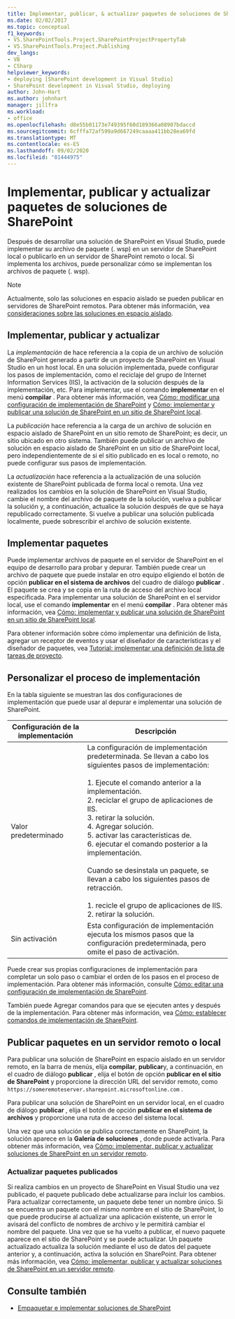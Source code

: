 ```yaml
---
title: Implementar, publicar, & actualizar paquetes de soluciones de SharePoint
ms.date: 02/02/2017
ms.topic: conceptual
f1_keywords:
- VS.SharePointTools.Project.SharePointProjectPropertyTab
- VS.SharePointTools.Project.Publishing
dev_langs:
- VB
- CSharp
helpviewer_keywords:
- deploying [SharePoint development in Visual Studio]
- SharePoint development in Visual Studio, deploying
author: John-Hart
ms.author: johnhart
manager: jillfra
ms.workload:
- office
ms.openlocfilehash: d8e55b01173e749395f60d189366a08907bdaccd
ms.sourcegitcommit: 6cfffa72af599a9d667249caaaa411bb28ea69fd
ms.translationtype: MT
ms.contentlocale: es-ES
ms.lasthandoff: 09/02/2020
ms.locfileid: "81444975"
---
```

# <a name="deploy-publish-and-upgrade-sharepoint-solution-packages"></a>Implementar, publicar y actualizar paquetes de soluciones de SharePoint
  Después de desarrollar una solución de SharePoint en Visual Studio, puede implementar su archivo de paquete (. wsp) en un servidor de SharePoint local o publicarlo en un servidor de SharePoint remoto o local. Si implementa los archivos, puede personalizar cómo se implementan los archivos de paquete (. wsp).

> [!NOTE]
> Actualmente, solo las soluciones en espacio aislado se pueden publicar en servidores de SharePoint remotos. Para obtener más información, vea [consideraciones sobre las soluciones en espacio aislado](../sharepoint/sandboxed-solution-considerations.md).

## <a name="deploy-publish-and-upgrade"></a>Implementar, publicar y actualizar
 La *implementación* de hace referencia a la copia de un archivo de solución de SharePoint generado a partir de un proyecto de SharePoint en Visual Studio en un host local. En una solución implementada, puede configurar los pasos de implementación, como el reciclaje del grupo de Internet Information Services (IIS), la activación de la solución después de la implementación, etc. Para implementar, use el comando **implementar** en el menú **compilar** . Para obtener más información, vea [Cómo: modificar una configuración de implementación de SharePoint](../sharepoint/how-to-edit-a-sharepoint-deployment-configuration.md) y [Cómo: implementar y publicar una solución de SharePoint en un sitio de SharePoint local](../sharepoint/how-to-deploy-and-publish-a-sharepoint-solution-to-a-local-sharepoint-site.md).

 La *publicación* hace referencia a la carga de un archivo de solución en espacio aislado de SharePoint en un sitio remoto de SharePoint; es decir, un sitio ubicado en otro sistema. También puede publicar un archivo de solución en espacio aislado de SharePoint en un sitio de SharePoint local, pero independientemente de si el sitio publicado en es local o remoto, no puede configurar sus pasos de implementación.

 La *actualización* hace referencia a la actualización de una solución existente de SharePoint publicada de forma local o remota. Una vez realizados los cambios en la solución de SharePoint en Visual Studio, cambie el nombre del archivo de paquete de la solución, vuelva a publicar la solución y, a continuación, actualice la solución después de que se haya republicado correctamente. Si vuelve a publicar una solución publicada localmente, puede sobrescribir el archivo de solución existente.

## <a name="deploy-packages"></a>Implementar paquetes
 Puede implementar archivos de paquete en el servidor de SharePoint en el equipo de desarrollo para probar y depurar. También puede crear un archivo de paquete que puede instalar en otro equipo eligiendo el botón de opción **publicar en el sistema de archivos** del cuadro de diálogo **publicar** . El paquete se crea y se copia en la ruta de acceso del archivo local especificada. Para implementar una solución de SharePoint en el servidor local, use el comando **implementar** en el menú **compilar** . Para obtener más información, vea [Cómo: implementar y publicar una solución de SharePoint en un sitio de SharePoint local](../sharepoint/how-to-deploy-and-publish-a-sharepoint-solution-to-a-local-sharepoint-site.md).

 Para obtener información sobre cómo implementar una definición de lista, agregar un receptor de eventos y usar el diseñador de características y el diseñador de paquetes, vea [Tutorial: implementar una definición de lista de tareas de proyecto](../sharepoint/walkthrough-deploying-a-project-task-list-definition.md).

## <a name="customize-the-deployment-process"></a>Personalizar el proceso de implementación
 En la tabla siguiente se muestran las dos configuraciones de implementación que puede usar al depurar e implementar una solución de SharePoint.

|Configuración de la implementación|Descripción|
|------------------------------|-----------------|
|Valor predeterminado|La configuración de implementación predeterminada. Se llevan a cabo los siguientes pasos de implementación:<br /><br /> 1. Ejecute el comando anterior a la implementación.<br />2. reciclar el grupo de aplicaciones de IIS.<br />3. retirar la solución.<br />4. Agregar solución.<br />5. activar las características de.<br />6. ejecutar el comando posterior a la implementación.<br /><br /> Cuando se desinstala un paquete, se llevan a cabo los siguientes pasos de retracción.<br /><br /> 1. recicle el grupo de aplicaciones de IIS.<br />2. retirar la solución.|
|Sin activación|Esta configuración de implementación ejecuta los mismos pasos que la configuración predeterminada, pero omite el paso de activación.|

 Puede crear sus propias configuraciones de implementación para completar un solo paso o cambiar el orden de los pasos en el proceso de implementación. Para obtener más información, consulte [Cómo: editar una configuración de implementación de SharePoint](../sharepoint/how-to-edit-a-sharepoint-deployment-configuration.md).

 También puede Agregar comandos para que se ejecuten antes y después de la implementación. Para obtener más información, vea [Cómo: establecer comandos de implementación de SharePoint](../sharepoint/how-to-set-sharepoint-deployment-commands.md).

## <a name="publish-packages-to-a-remote-or-local-server"></a>Publicar paquetes en un servidor remoto o local
 Para publicar una solución de SharePoint en espacio aislado en un servidor remoto, en la barra de menús, elija **compilar**, **publicar**y, a continuación, en el cuadro de diálogo **publicar** , elija el botón de opción **publicar en el sitio de SharePoint** y proporcione la dirección URL del servidor remoto, como `https://someremoteserver.sharepoint.microsoftonline.com` .

 Para publicar una solución de SharePoint en un servidor local, en el cuadro de diálogo **publicar** , elija el botón de opción **publicar en el sistema de archivos** y proporcione una ruta de acceso del sistema local.

 Una vez que una solución se publica correctamente en SharePoint, la solución aparece en la **Galería de soluciones** , donde puede activarla. Para obtener más información, vea [Cómo: implementar, publicar y actualizar soluciones de SharePoint en un servidor remoto](../sharepoint/how-to-deploy-publish-and-upgrade-sharepoint-solutions-on-a-remote-server.md).

### <a name="upgrade-published-packages"></a>Actualizar paquetes publicados
 Si realiza cambios en un proyecto de SharePoint en Visual Studio una vez publicado, el paquete publicado debe actualizarse para incluir los cambios. Para actualizar correctamente, un paquete debe tener un nombre único. Si se encuentra un paquete con el mismo nombre en el sitio de SharePoint, lo que puede producirse al actualizar una aplicación existente, un error le avisará del conflicto de nombres de archivo y le permitirá cambiar el nombre del paquete. Una vez que se ha vuelto a publicar, el nuevo paquete aparece en el sitio de SharePoint y se puede actualizar. Un paquete actualizado actualiza la solución mediante el uso de datos del paquete anterior y, a continuación, activa la solución en SharePoint. Para obtener más información, vea [Cómo: implementar, publicar y actualizar soluciones de SharePoint en un servidor remoto](../sharepoint/how-to-deploy-publish-and-upgrade-sharepoint-solutions-on-a-remote-server.md).

## <a name="see-also"></a>Consulte también
- [Empaquetar e implementar soluciones de SharePoint](../sharepoint/packaging-and-deploying-sharepoint-solutions.md)
